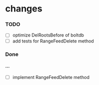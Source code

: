 changes
=======

### TODO

- [ ] optimize DelRootsBefore of boltdb
- [ ] add tests for RangeFeedDelete method

### Done

#### ...

- [ ] implement RangeFeedDelete method
